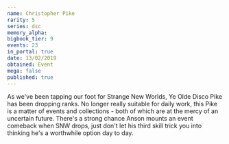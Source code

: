 ```yaml
---
name: Christopher Pike
rarity: 5
series: dsc
memory_alpha:
bigbook_tier: 9
events: 23
in_portal: true
date: 13/02/2019
obtained: Event
mega: false
published: true
---
```


As we've been tapping our foot for Strange New Worlds, Ye Olde Disco Pike has been dropping ranks. No longer really suitable for daily work, this Pike is a matter of events and collections - both of which are at the mercy of an uncertain future. There's a strong chance Anson mounts an event comeback when SNW drops, just don't let his third skill trick you into thinking he's a worthwhile option day to day.
